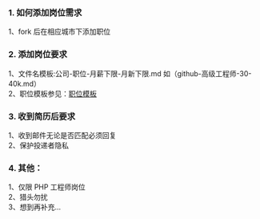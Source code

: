 ### 1. 如何添加岗位需求

1、fork 后在相应城市下添加职位

### 2. 添加岗位要求

1、文件名模板:公司-职位-月薪下限-月新下限.md 如（github-高级工程师-30-40k.md）  
2、职位模板参见：[职位模板](https://github.com/ThinkDevelopers/php-Jobs/blob/master/%E8%81%8C%E4%BD%8D%E6%A8%A1%E6%9D%BF.md)


### 3. 收到简历后要求

1、收到邮件无论是否匹配必须回复  
2、保护投递者隐私

### 4. 其他：

1、仅限 PHP 工程师岗位  
2、猎头勿扰  
3、想到再补充...  
